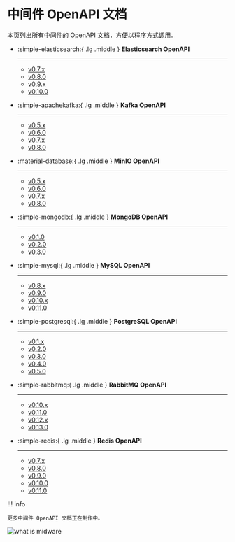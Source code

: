 # 中间件 OpenAPI 文档

本页列出所有中间件的 OpenAPI 文档，方便以程序方式调用。

<div class="grid cards" markdown>

-   :simple-elasticsearch:{ .lg .middle } __Elasticsearch OpenAPI__

    ---

    - [v0.7.x](mcamel/elasticsearch/elasticsearch-v0.7.0.md)
    - [v0.8.0](mcamel/elasticsearch/elasticsearch-v0.8.0.md)
    - [v0.9.x](mcamel/elasticsearch/elasticsearch-v0.9.0.md)
    - [v0.10.0](mcamel/elasticsearch/elasticsearch-v0.10.0.md)

-   :simple-apachekafka:{ .lg .middle } __Kafka OpenAPI__

    ---

    - [v0.5.x](mcamel/kafka/kafka-v0.5.0.md)
    - [v0.6.0](mcamel/kafka/kafka-v0.6.0.md)
    - [v0.7.x](mcamel/kafka/kafka-v0.7.0.md)
    - [v0.8.0](mcamel/kafka/kafka-v0.8.0.md)

-   :material-database:{ .lg .middle } __MinIO OpenAPI__

    ---

    - [v0.5.x](mcamel/minio/minio-v0.5.0.md)
    - [v0.6.0](mcamel/minio/minio-v0.6.0.md)
    - [v0.7.x](mcamel/minio/minio-v0.7.0.md)
    - [v0.8.0](mcamel/minio/minio-v0.8.0.md)

-   :simple-mongodb:{ .lg .middle } __MongoDB OpenAPI__

    ---

    - [v0.1.0](mcamel/mongodb/mongodb-v0.1.0.md)
    - [v0.2.0](mcamel/mongodb/mongodb-v0.2.0.md)
    - [v0.3.0](mcamel/mongodb/mongodb-v0.3.0.md)

-   :simple-mysql:{ .lg .middle } __MySQL OpenAPI__

    ---

    - [v0.8.x](mcamel/mysql/mysql-v0.8.0.md)
    - [v0.9.0](mcamel/mysql/mysql-v0.9.0.md)
    - [v0.10.x](mcamel/mysql/mysql-v0.10.0.md)
    - [v0.11.0](mcamel/mysql/mysql-v0.11.0.md)

-   :simple-postgresql:{ .lg .middle } __PostgreSQL OpenAPI__

    ---

    - [v0.1.x](mcamel/postgresql/postgresql-v0.1.0.md)
    - [v0.2.0](mcamel/postgresql/postgresql-v0.2.0.md)
    - [v0.3.0](mcamel/postgresql/postgresql-v0.3.0.md)
    - [v0.4.0](mcamel/postgresql/postgresql-v0.4.0.md)
    - [v0.5.0](mcamel/postgresql/postgresql-v0.5.0.md)

-   :simple-rabbitmq:{ .lg .middle } __RabbitMQ OpenAPI__

    ---

    - [v0.10.x](mcamel/rabbitmq/rabbitmq-v0.10.0.md)
    - [v0.11.0](mcamel/rabbitmq/rabbitmq-v0.11.0.md)
    - [v0.12.x](mcamel/rabbitmq/rabbitmq-v0.12.0.md)
    - [v0.13.0](mcamel/rabbitmq/rabbitmq-v0.13.0.md)

-   :simple-redis:{ .lg .middle } __Redis OpenAPI__

    ---

    - [v0.7.x](mcamel/redis/redis-v0.7.0.md)
    - [v0.8.0](mcamel/redis/redis-v0.8.0.md)
    - [v0.9.0](mcamel/redis/redis-v0.9.0.md)
    - [v0.10.0](mcamel/redis/redis-v0.10.0.md)
    - [v0.11.0](mcamel/redis/redis-v0.11.0.md)

</div>

!!! info

    更多中间件 OpenAPI 文档正在制作中。

![what is midware](https://docs.daocloud.io/daocloud-docs-images/docs/openapi/images/middleware02.jpeg)
